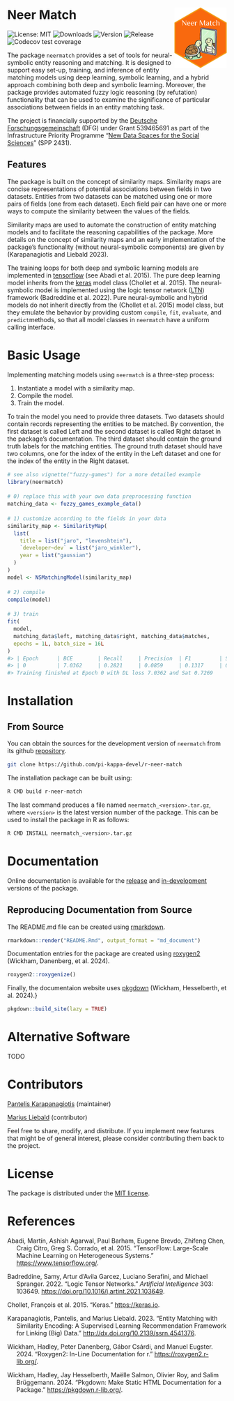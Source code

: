 # Neer Match <a href="https://r-neer-match.pikappa.eu"><img src="man/figures/logo.png" align="right" height="139" alt="neermatch website" /></a>

<!-- badges: start -->

![License: MIT](https://img.shields.io/badge/License-MIT-blue.svg)
![Downloads](https://cranlogs.r-pkg.org/badges/last-month/neermatch)
![Version](https://www.r-pkg.org/badges/version/neermatch)
![Release](https://www.r-pkg.org/badges/last-release/neermatch)
![Codecov test
coverage](https://codecov.io/gh/pi-kappa-devel/r-neer-match/graph/badge.svg)
<!-- badges: end -->

The package `neermatch` provides a set of tools for neural-symbolic
entity reasoning and matching. It is designed to support easy set-up,
training, and inference of entity matching models using deep learning,
symbolic learning, and a hybrid approach combining both deep and
symbolic learning. Moreover, the package provides automated fuzzy logic
reasoning (by refutation) functionality that can be used to examine the
significance of particular associations between fields in an entity
matching task.

The project is financially supported by the [Deutsche
Forschungsgemeinschaft](https://www.dfg.de/de) (DFG) under Grant
539465691 as part of the Infrastructure Priority Programme “[New Data
Spaces for the Social Sciences](https://www.new-data-spaces.de/en-us/)”
(SPP 2431).

## Features

The package is built on the concept of similarity maps. Similarity maps
are concise representations of potential associations between fields in
two datasets. Entities from two datasets can be matched using one or
more pairs of fields (one from each dataset). Each field pair can have
one or more ways to compute the similarity between the values of the
fields.

Similarity maps are used to automate the construction of entity matching
models and to facilitate the reasoning capabilities of the package. More
details on the concept of similarity maps and an early implementation of
the package’s functionality (without neural-symbolic components) are
given by (Karapanagiotis and Liebald 2023).

The training loops for both deep and symbolic learning models are
implemented in [tensorflow](https://www.tensorflow.org) (see Abadi et
al. 2015). The pure deep learning model inherits from the
[keras](https://keras.io) model class (Chollet et al. 2015). The
neural-symbolic model is implemented using the logic tensor network
([LTN](https://pypi.org/project/ltn/)) framework (Badreddine et al.
2022). Pure neural-symbolic and hybrid models do not inherit directly
from the (Chollet et al. 2015) model class, but they emulate the
behavior by providing custom `compile`, `fit`, `evaluate`, and
`predict`methods, so that all model classes in `neermatch` have a
uniform calling interface.

# Basic Usage

Implementing matching models using `neermatch` is a three-step process:

1.  Instantiate a model with a similarity map.
2.  Compile the model.
3.  Train the model.

To train the model you need to provide three datasets. Two datasets
should contain records representing the entities to be matched. By
convention, the first dataset is called Left and the second dataset is
called Right dataset in the package’s documentation. The third dataset
should contain the ground truth labels for the matching entities. The
ground truth dataset should have two columns, one for the index of the
entity in the Left dataset and one for the index of the entity in the
Right dataset.

``` r
# see also vignette("fuzzy-games") for a more detailed example
library(neermatch)

# 0) replace this with your own data preprocessing function
matching_data <- fuzzy_games_example_data()

# 1) customize according to the fields in your data
similarity_map <- SimilarityMap(
  list(
    title = list("jaro", "levenshtein"),
    `developer~dev` = list("jaro_winkler"),
    year = list("gaussian")
  )
)
model <- NSMatchingModel(similarity_map)

# 2) compile
compile(model)

# 3) train
fit(
  model,
  matching_data$left, matching_data$right, matching_data$matches,
  epochs = 1L, batch_size = 16L
)
#> | Epoch      | BCE        | Recall     | Precision  | F1         | Sat        |
#> | 0          | 7.0362     | 0.2821     | 0.0859     | 0.1317     | 0.7269     |
#> Training finished at Epoch 0 with DL loss 7.0362 and Sat 0.7269
```

# Installation

## From Source

You can obtain the sources for the development version of `neermatch`
from its github
[repository](https://github.com/pi-kappa-devel/r-neer-match).

``` bash
git clone https://github.com/pi-kappa-devel/r-neer-match
```

The installation package can be built using:

``` bash
R CMD build r-neer-match
```

The last command produces a file named `neermatch_<version>.tar.gz`,
where `<version>` is the latest version number of the package. This can
be used to install the package in R as follows:

``` bash
R CMD INSTALL neermatch_<version>.tar.gz
```

# Documentation

Online documentation is available for the
[release](https://r-neer-match.pikappa.eu) and
[in-development](https://r-neer-match.pikappa.eu/dev/) versions of the
package.

## Reproducing Documentation from Source

The README.md file can be created using
[rmarkdown](https://rmarkdown.rstudio.com/).

``` r
rmarkdown::render("README.Rmd", output_format = "md_document")
```

Documentation entries for the package are created using
[roxygen2](https://roxygen2.r-lib.org/index.html) (Wickham, Danenberg,
et al. 2024).

``` r
roxygen2::roxygenize()
```

Finally, the documentaion website uses
[pkgdown](https://pkgdown.r-lib.org/) (Wickham, Hesselberth, et al.
2024).}

``` r
pkgdown::build_site(lazy = TRUE)
```

# Alternative Software

TODO

# Contributors

[Pantelis Karapanagiotis](https://www.pikappa.eu) (maintainer)

[Marius Liebald](https://www.marius-liebald.de) (contributor)

Feel free to share, modify, and distribute. If you implement new
features that might be of general interest, please consider contributing
them back to the project.

# License

The package is distributed under the [MIT license](LICENSE.md).

# References

<div id="refs" class="references csl-bib-body hanging-indent"
entry-spacing="0">

<div id="ref-tensorflow2015" class="csl-entry">

Abadi, Martín, Ashish Agarwal, Paul Barham, Eugene Brevdo, Zhifeng Chen,
Craig Citro, Greg S. Corrado, et al. 2015. “TensorFlow: Large-Scale
Machine Learning on Heterogeneous Systems.”
<https://www.tensorflow.org/>.

</div>

<div id="ref-badreddine2022logic" class="csl-entry">

Badreddine, Samy, Artur d’Avila Garcez, Luciano Serafini, and Michael
Spranger. 2022. “Logic Tensor Networks.” *Artificial Intelligence* 303:
103649. <https://doi.org/10.1016/j.artint.2021.103649>.

</div>

<div id="ref-keras2015" class="csl-entry">

Chollet, François et al. 2015. “Keras.” <https://keras.io>.

</div>

<div id="ref-karapanagiotis2023" class="csl-entry">

Karapanagiotis, Pantelis, and Marius Liebald. 2023. “Entity Matching
with Similarity Encoding: A Supervised Learning Recommendation Framework
for Linking (Big) Data.” <http://dx.doi.org/10.2139/ssrn.4541376>.

</div>

<div id="ref-roxygen22024" class="csl-entry">

Wickham, Hadley, Peter Danenberg, Gábor Csárdi, and Manuel Eugster.
2024. “Roxygen2: In-Line Documentation for r.”
<https://roxygen2.r-lib.org/>.

</div>

<div id="ref-pkgdown2024" class="csl-entry">

Wickham, Hadley, Jay Hesselberth, Maëlle Salmon, Olivier Roy, and Salim
Brüggemann. 2024. “Pkgdown: Make Static HTML Documentation for a
Package.” <https://pkgdown.r-lib.org/>.

</div>

</div>
